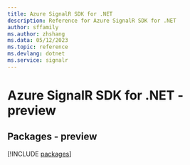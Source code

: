 ```yaml
---
title: Azure SignalR SDK for .NET
description: Reference for Azure SignalR SDK for .NET
author: sffamily
ms.author: zhshang
ms.data: 05/12/2023
ms.topic: reference
ms.devlang: dotnet
ms.service: signalr
---
```

# Azure SignalR SDK for .NET - preview
## Packages - preview
[!INCLUDE [packages](signalr-index.md)]
